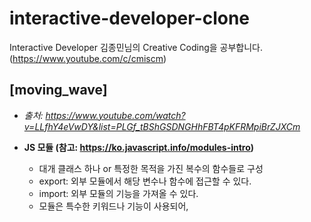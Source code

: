 # interactive-developer-clone
Interactive Developer 김종민님의 Creative Coding을 공부합니다. (https://www.youtube.com/c/cmiscm)

## [moving_wave] 
- *출처: https://www.youtube.com/watch?v=LLfhY4eVwDY&list=PLGf_tBShGSDNGHhFBT4pKFRMpiBrZJXCm*

- __JS 모듈 (참고: https://ko.javascript.info/modules-intro)__
  - 대개 클래스 하나 or 특정한 목적을 가진 복수의 함수들로 구성
  - export: 외부 모듈에서 해당 변수나 함수에 접근할 수 있다. 
  - import: 외부 모듈의 기능을 가져올 수 있다. 
  - 모듈은 특수한 키워드나 기능이 사용되어, <script type="module"> 속성 설정 필수

- __requestAnimationFrame() (참고: https://developer.mozilla.org/ko/docs/Web/API/Window/requestAnimationFrame)__
  - 브라우저에게 수행하기를 원하는 애니메이션을 알리고, 다음 리페인트가 진행되기 전에 해당 애니메이션을 업데이트하는 함수를 호출
  - 리페인트 이전에 실행할 콜백을 인자로 받는다. 
  
- __bind() (참고: https://kamang-it.tistory.com/entry/JavaScript07this-this%EB%B0%94%EC%9D%B8%EB%93%9C%ED%8E%B8bindcallapply)__
  - this는 내가 정한 object로 고정!
